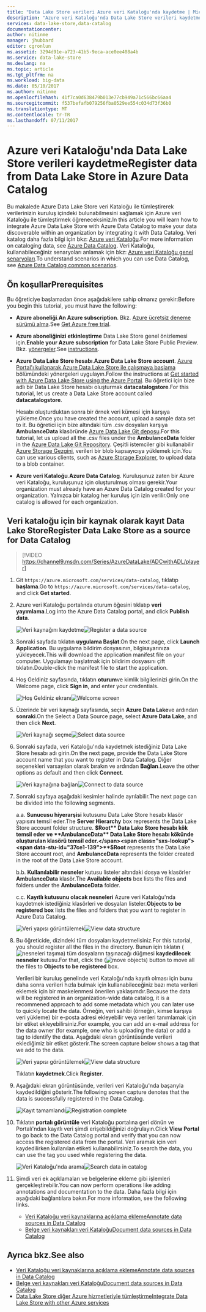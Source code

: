 ```yaml
---
title: "Data Lake Store verileri Azure veri Kataloğu'nda kaydetme | Microsoft Docs"
description: "Azure veri Kataloğu'nda Data Lake Store verileri kaydetme"
services: data-lake-store,data-catalog
documentationcenter: 
author: nitinme
manager: jhubbard
editor: cgronlun
ms.assetid: 3294d91e-a723-41b5-9eca-ace0ee408a4b
ms.service: data-lake-store
ms.devlang: na
ms.topic: article
ms.tgt_pltfrm: na
ms.workload: big-data
ms.date: 05/10/2017
ms.author: nitinme
ms.openlocfilehash: 41f7ca0d638479b013e77cb949a71c566bc66aa4
ms.sourcegitcommit: f537befafb079256fba0529ee554c034d73f36b0
ms.translationtype: MT
ms.contentlocale: tr-TR
ms.lasthandoff: 07/11/2017
---
```

# <a name="register-data-from-data-lake-store-in-azure-data-catalog"></a><span data-ttu-id="37ce1-103">Azure veri Kataloğu'nda Data Lake Store verileri kaydetme</span><span class="sxs-lookup"><span data-stu-id="37ce1-103">Register data from Data Lake Store in Azure Data Catalog</span></span>
<span data-ttu-id="37ce1-104">Bu makalede Azure Data Lake Store veri Kataloğu ile tümleştirerek verilerinizin kuruluş içindeki bulunabilmesini sağlamak için Azure veri Kataloğu ile tümleştirmek öğreneceksiniz.</span><span class="sxs-lookup"><span data-stu-id="37ce1-104">In this article you will learn how to integrate Azure Data Lake Store with Azure Data Catalog to make your data discoverable within an organization by integrating it with Data Catalog.</span></span> <span data-ttu-id="37ce1-105">Veri katalog daha fazla bilgi için bkz: [Azure veri Kataloğu](../data-catalog/data-catalog-what-is-data-catalog.md).</span><span class="sxs-lookup"><span data-stu-id="37ce1-105">For more information on cataloging data, see [Azure Data Catalog](../data-catalog/data-catalog-what-is-data-catalog.md).</span></span> <span data-ttu-id="37ce1-106">Veri Kataloğu, kullanabileceğiniz senaryoları anlamak için bkz: [Azure veri Kataloğu genel senaryoları](../data-catalog/data-catalog-common-scenarios.md).</span><span class="sxs-lookup"><span data-stu-id="37ce1-106">To understand scenarios in which you can use Data Catalog, see [Azure Data Catalog common scenarios](../data-catalog/data-catalog-common-scenarios.md).</span></span>

## <a name="prerequisites"></a><span data-ttu-id="37ce1-107">Ön koşullar</span><span class="sxs-lookup"><span data-stu-id="37ce1-107">Prerequisites</span></span>
<span data-ttu-id="37ce1-108">Bu öğreticiye başlamadan önce aşağıdakilere sahip olmanız gerekir:</span><span class="sxs-lookup"><span data-stu-id="37ce1-108">Before you begin this tutorial, you must have the following:</span></span>

* <span data-ttu-id="37ce1-109">**Azure aboneliği**.</span><span class="sxs-lookup"><span data-stu-id="37ce1-109">**An Azure subscription**.</span></span> <span data-ttu-id="37ce1-110">Bkz. [Azure ücretsiz deneme sürümü alma](https://azure.microsoft.com/pricing/free-trial/).</span><span class="sxs-lookup"><span data-stu-id="37ce1-110">See [Get Azure free trial](https://azure.microsoft.com/pricing/free-trial/).</span></span>
* <span data-ttu-id="37ce1-111">**Azure aboneliğinizi etkinleştirme** Data Lake Store genel önizlemesi için.</span><span class="sxs-lookup"><span data-stu-id="37ce1-111">**Enable your Azure subscription** for Data Lake Store Public Preview.</span></span> <span data-ttu-id="37ce1-112">Bkz. [yönergeler](data-lake-store-get-started-portal.md).</span><span class="sxs-lookup"><span data-stu-id="37ce1-112">See [instructions](data-lake-store-get-started-portal.md).</span></span>
* <span data-ttu-id="37ce1-113">**Azure Data Lake Store hesabı**.</span><span class="sxs-lookup"><span data-stu-id="37ce1-113">**Azure Data Lake Store account**.</span></span> <span data-ttu-id="37ce1-114">[Azure Portal'ı kullanarak Azure Data Lake Store ile çalışmaya başlama](data-lake-store-get-started-portal.md) bölümündeki yönergeleri uygulayın.</span><span class="sxs-lookup"><span data-stu-id="37ce1-114">Follow the instructions at [Get started with Azure Data Lake Store using the Azure Portal](data-lake-store-get-started-portal.md).</span></span> <span data-ttu-id="37ce1-115">Bu öğretici için bize adlı bir Data Lake Store hesabı oluşturmak **datacatalogstore**.</span><span class="sxs-lookup"><span data-stu-id="37ce1-115">For this tutorial, let us create a Data Lake Store account called **datacatalogstore**.</span></span>

    <span data-ttu-id="37ce1-116">Hesabı oluşturduktan sonra bir örnek veri kümesi için karşıya yükleme.</span><span class="sxs-lookup"><span data-stu-id="37ce1-116">Once you have created the account, upload a sample data set to it.</span></span> <span data-ttu-id="37ce1-117">Bu öğretici için bize altındaki tüm .csv dosyaları karşıya **AmbulanceData** klasöründe [Azure Data Lake Git deposu](https://github.com/Azure/usql/tree/master/Examples/Samples/Data/AmbulanceData/).</span><span class="sxs-lookup"><span data-stu-id="37ce1-117">For this tutorial, let us upload all the .csv files under the **AmbulanceData** folder in the [Azure Data Lake Git Repository](https://github.com/Azure/usql/tree/master/Examples/Samples/Data/AmbulanceData/).</span></span> <span data-ttu-id="37ce1-118">Çeşitli istemciler gibi kullanabilir [Azure Storage Gezgini](http://storageexplorer.com/), verileri bir blob kapsayıcıya yüklemek için.</span><span class="sxs-lookup"><span data-stu-id="37ce1-118">You can use various clients, such as [Azure Storage Explorer](http://storageexplorer.com/), to upload data to a blob container.</span></span>
* <span data-ttu-id="37ce1-119">**Azure veri Kataloğu**.</span><span class="sxs-lookup"><span data-stu-id="37ce1-119">**Azure Data Catalog**.</span></span> <span data-ttu-id="37ce1-120">Kuruluşunuz zaten bir Azure veri Kataloğu, kuruluşunuz için oluşturulmuş olması gerekir.</span><span class="sxs-lookup"><span data-stu-id="37ce1-120">Your organization must already have an Azure Data Catalog created for your organization.</span></span> <span data-ttu-id="37ce1-121">Yalnızca bir katalog her kuruluş için izin verilir.</span><span class="sxs-lookup"><span data-stu-id="37ce1-121">Only one catalog is allowed for each organization.</span></span>

## <a name="register-data-lake-store-as-a-source-for-data-catalog"></a><span data-ttu-id="37ce1-122">Veri kataloğu için bir kaynak olarak kayıt Data Lake Store</span><span class="sxs-lookup"><span data-stu-id="37ce1-122">Register Data Lake Store as a source for Data Catalog</span></span>

> [!VIDEO https://channel9.msdn.com/Series/AzureDataLake/ADCwithADL/player]

1. <span data-ttu-id="37ce1-123">Git `https://azure.microsoft.com/services/data-catalog`, tıklatıp **başlama**.</span><span class="sxs-lookup"><span data-stu-id="37ce1-123">Go to `https://azure.microsoft.com/services/data-catalog`, and click **Get started**.</span></span>
2. <span data-ttu-id="37ce1-124">Azure veri Kataloğu portalında oturum öğesini tıklatıp **veri yayımlama**.</span><span class="sxs-lookup"><span data-stu-id="37ce1-124">Log into the Azure Data Catalog portal, and click **Publish data**.</span></span>

    <span data-ttu-id="37ce1-125">![Veri kaynağını kaydetme](./media/data-lake-store-with-data-catalog/register-data-source.png "veri kaynağını kaydetme")</span><span class="sxs-lookup"><span data-stu-id="37ce1-125">![Register a data source](./media/data-lake-store-with-data-catalog/register-data-source.png "Register a data source")</span></span>
3. <span data-ttu-id="37ce1-126">Sonraki sayfada tıklatın **uygulama Başlat**.</span><span class="sxs-lookup"><span data-stu-id="37ce1-126">On the next page, click **Launch Application**.</span></span> <span data-ttu-id="37ce1-127">Bu uygulama bildirim dosyasının, bilgisayarınıza yükleyecek.</span><span class="sxs-lookup"><span data-stu-id="37ce1-127">This will download the application manifest file on your computer.</span></span> <span data-ttu-id="37ce1-128">Uygulamayı başlatmak için bildirim dosyasını çift tıklatın.</span><span class="sxs-lookup"><span data-stu-id="37ce1-128">Double-click the manifest file to start the application.</span></span>
4. <span data-ttu-id="37ce1-129">Hoş Geldiniz sayfasında, tıklatın **oturum**ve kimlik bilgilerinizi girin.</span><span class="sxs-lookup"><span data-stu-id="37ce1-129">On the Welcome page, click **Sign in**, and enter your credentials.</span></span>

    <span data-ttu-id="37ce1-130">![Hoş Geldiniz ekranı](./media/data-lake-store-with-data-catalog/welcome.screen.png "Hoş Geldiniz ekranı")</span><span class="sxs-lookup"><span data-stu-id="37ce1-130">![Welcome screen](./media/data-lake-store-with-data-catalog/welcome.screen.png "Welcome screen")</span></span>
5. <span data-ttu-id="37ce1-131">Üzerinde bir veri kaynağı sayfasında, seçin **Azure Data Lake**ve ardından **sonraki**.</span><span class="sxs-lookup"><span data-stu-id="37ce1-131">On the Select a Data Source page, select **Azure Data Lake**, and then click **Next**.</span></span>

    <span data-ttu-id="37ce1-132">![Veri kaynağı seçme](./media/data-lake-store-with-data-catalog/select-source.png "veri kaynağını seçin")</span><span class="sxs-lookup"><span data-stu-id="37ce1-132">![Select data source](./media/data-lake-store-with-data-catalog/select-source.png "Select data source")</span></span>
6. <span data-ttu-id="37ce1-133">Sonraki sayfada, veri Kataloğu'nda kaydetmek istediğiniz Data Lake Store hesabı adı girin.</span><span class="sxs-lookup"><span data-stu-id="37ce1-133">On the next page, provide the Data Lake Store account name that you want to register in Data Catalog.</span></span> <span data-ttu-id="37ce1-134">Diğer seçenekleri varsayılan olarak bırakın ve ardından **Bağlan**.</span><span class="sxs-lookup"><span data-stu-id="37ce1-134">Leave the other options as default and then click **Connect**.</span></span>

    <span data-ttu-id="37ce1-135">![Veri kaynağına bağlan](./media/data-lake-store-with-data-catalog/connect-to-source.png "veri kaynağına bağlan")</span><span class="sxs-lookup"><span data-stu-id="37ce1-135">![Connect to data source](./media/data-lake-store-with-data-catalog/connect-to-source.png "Connect to data source")</span></span>
7. <span data-ttu-id="37ce1-136">Sonraki sayfaya aşağıdaki kesimler halinde ayrılabilir.</span><span class="sxs-lookup"><span data-stu-id="37ce1-136">The next page can be divided into the following segments.</span></span>

    <span data-ttu-id="37ce1-137">a.</span><span class="sxs-lookup"><span data-stu-id="37ce1-137">a.</span></span> <span data-ttu-id="37ce1-138">**Sunucusu hiyerarşisi** kutusunu Data Lake Store hesabı klasör yapısını temsil eder.</span><span class="sxs-lookup"><span data-stu-id="37ce1-138">The **Server Hierarchy** box represents the Data Lake Store account folder structure.</span></span> <span data-ttu-id="37ce1-139">**$Root** Data Lake Store hesabı kök temsil eder ve **AmbulanceData** Data Lake Store hesabı kökünde oluşturulan klasörü temsil eder.</span><span class="sxs-lookup"><span data-stu-id="37ce1-139">**$Root** represents the Data Lake Store account root, and **AmbulanceData** represents the folder created in the root of the Data Lake Store account.</span></span>

    <span data-ttu-id="37ce1-140">b.</span><span class="sxs-lookup"><span data-stu-id="37ce1-140">b.</span></span> <span data-ttu-id="37ce1-141">**Kullanılabilir nesneler** kutusu listeler altındaki dosya ve klasörler **AmbulanceData** klasör.</span><span class="sxs-lookup"><span data-stu-id="37ce1-141">The **Available objects** box lists the files and folders under the **AmbulanceData** folder.</span></span>

    <span data-ttu-id="37ce1-142">c.</span><span class="sxs-lookup"><span data-stu-id="37ce1-142">c.</span></span> <span data-ttu-id="37ce1-143">**Kayıtlı kutusunu olacak nesneleri** Azure veri Kataloğu'nda kaydetmek istediğiniz klasörleri ve dosyaları listeler.</span><span class="sxs-lookup"><span data-stu-id="37ce1-143">**Objects to be registered box** lists the files and folders that you want to register in Azure Data Catalog.</span></span>

    <span data-ttu-id="37ce1-144">![Veri yapısı görüntülemek](./media/data-lake-store-with-data-catalog/view-data-structure.png "görüntülemek veri yapısı")</span><span class="sxs-lookup"><span data-stu-id="37ce1-144">![View data structure](./media/data-lake-store-with-data-catalog/view-data-structure.png "View data structure")</span></span>
8. <span data-ttu-id="37ce1-145">Bu öğreticide, dizindeki tüm dosyaları kaydetmelisiniz.</span><span class="sxs-lookup"><span data-stu-id="37ce1-145">For this tutorial, you should register all the files in the directory.</span></span> <span data-ttu-id="37ce1-146">Bunun için tıklatın (![nesneleri taşıma](./media/data-lake-store-with-data-catalog/move-objects.png "nesneleri taşıma")) tüm dosyaların taşınacağı düğmesi **kaydedilecek nesneler** kutusu.</span><span class="sxs-lookup"><span data-stu-id="37ce1-146">For that, click the (![move objects](./media/data-lake-store-with-data-catalog/move-objects.png "Move objects")) button to move all the files to **Objects to be registered** box.</span></span>

    <span data-ttu-id="37ce1-147">Verileri bir kuruluş genelinde veri Kataloğu'nda kayıtlı olması için bunu daha sonra verileri hızla bulmak için kullanabileceğiniz bazı meta verileri eklemek için bir maskelenmesi önerilen yaklaşımdır.</span><span class="sxs-lookup"><span data-stu-id="37ce1-147">Because the data will be registered in an organization-wide data catalog, it is a recommened approach to add some metadata which you can later use to quickly locate the data.</span></span> <span data-ttu-id="37ce1-148">Örneğin, veri sahibi (örneğin, kimse karşıya veri yükleme) bir e-posta adresi ekleyebilir veya verileri tanımlamak için bir etiket ekleyebilirsiniz.</span><span class="sxs-lookup"><span data-stu-id="37ce1-148">For example, you can add an e-mail address for the data owner (for example, one who is uploading the data) or add a tag to identify the data.</span></span> <span data-ttu-id="37ce1-149">Aşağıdaki ekran görüntüsünde verileri eklediğimiz bir etiket gösterir.</span><span class="sxs-lookup"><span data-stu-id="37ce1-149">The screen capture below shows a tag that we add to the data.</span></span>

    <span data-ttu-id="37ce1-150">![Veri yapısı görüntülemek](./media/data-lake-store-with-data-catalog/view-selected-data-structure.png "görüntülemek veri yapısı")</span><span class="sxs-lookup"><span data-stu-id="37ce1-150">![View data structure](./media/data-lake-store-with-data-catalog/view-selected-data-structure.png "View data structure")</span></span>

    <span data-ttu-id="37ce1-151">Tıklatın **kaydetmek**.</span><span class="sxs-lookup"><span data-stu-id="37ce1-151">Click **Register**.</span></span>
9. <span data-ttu-id="37ce1-152">Aşağıdaki ekran görüntüsünde, verileri veri Kataloğu'nda başarıyla kaydedildiğini gösterir.</span><span class="sxs-lookup"><span data-stu-id="37ce1-152">The following screen capture denotes that the data is successfully registered in the Data Catalog.</span></span>

    <span data-ttu-id="37ce1-153">![Kayıt tamamlandı](./media/data-lake-store-with-data-catalog/registration-complete.png "görüntülemek veri yapısı")</span><span class="sxs-lookup"><span data-stu-id="37ce1-153">![Registration complete](./media/data-lake-store-with-data-catalog/registration-complete.png "View data structure")</span></span>
10. <span data-ttu-id="37ce1-154">Tıklatın **portalı görüntüle** veri Kataloğu portalına geri dönün ve Portalı'ndan kayıtlı veri şimdi erişebildiğinizi doğrulayın.</span><span class="sxs-lookup"><span data-stu-id="37ce1-154">Click **View Portal** to go back to the Data Catalog portal and verify that you can now access the registered data from the portal.</span></span> <span data-ttu-id="37ce1-155">Veri aramak için veri kaydedilirken kullanılan etiketi kullanabilirsiniz.</span><span class="sxs-lookup"><span data-stu-id="37ce1-155">To search the data, you can use the tag you used while registering the data.</span></span>

     <span data-ttu-id="37ce1-156">![Veri Kataloğu'nda arama](./media/data-lake-store-with-data-catalog/search-data-in-catalog.png "veri Kataloğu'nda arama")</span><span class="sxs-lookup"><span data-stu-id="37ce1-156">![Search data in catalog](./media/data-lake-store-with-data-catalog/search-data-in-catalog.png "Search data in catalog")</span></span>
11. <span data-ttu-id="37ce1-157">Şimdi veri ek açıklamaları ve belgelerine ekleme gibi işlemleri gerçekleştirebilir.</span><span class="sxs-lookup"><span data-stu-id="37ce1-157">You can now perform operations like adding annotations and documentation to the data.</span></span> <span data-ttu-id="37ce1-158">Daha fazla bilgi için aşağıdaki bağlantılara bakın.</span><span class="sxs-lookup"><span data-stu-id="37ce1-158">For more information, see the following links.</span></span>

    * [<span data-ttu-id="37ce1-159">Veri Kataloğu veri kaynaklarına açıklama ekleme</span><span class="sxs-lookup"><span data-stu-id="37ce1-159">Annotate data sources in Data Catalog</span></span>](../data-catalog/data-catalog-how-to-annotate.md)
    * [<span data-ttu-id="37ce1-160">Belge veri kaynakları veri Kataloğu</span><span class="sxs-lookup"><span data-stu-id="37ce1-160">Document data sources in Data Catalog</span></span>](../data-catalog/data-catalog-how-to-documentation.md)

## <a name="see-also"></a><span data-ttu-id="37ce1-161">Ayrıca bkz.</span><span class="sxs-lookup"><span data-stu-id="37ce1-161">See also</span></span>
* [<span data-ttu-id="37ce1-162">Veri Kataloğu veri kaynaklarına açıklama ekleme</span><span class="sxs-lookup"><span data-stu-id="37ce1-162">Annotate data sources in Data Catalog</span></span>](../data-catalog/data-catalog-how-to-annotate.md)
* [<span data-ttu-id="37ce1-163">Belge veri kaynakları veri Kataloğu</span><span class="sxs-lookup"><span data-stu-id="37ce1-163">Document data sources in Data Catalog</span></span>](../data-catalog/data-catalog-how-to-documentation.md)
* [<span data-ttu-id="37ce1-164">Data Lake Store diğer Azure hizmetleriyle tümleştirme</span><span class="sxs-lookup"><span data-stu-id="37ce1-164">Integrate Data Lake Store with other Azure services</span></span>](data-lake-store-integrate-with-other-services.md)
